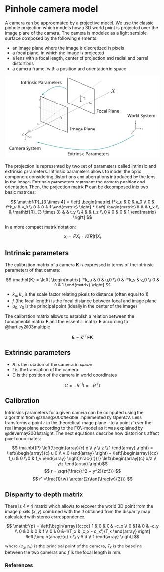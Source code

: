 # Pinhole camera model

A camera can be approximated by a projective model. We use the classic pinhole projection which models how a 3D world point is projected over the image plane of the camera. The camera is modeled as a light sensible surface composed by the following elements:

- an image plane where the image is discretized in pixels
- a focal plane, in which the image is projected
- a lens with a focal length, center of projection and radial and barrel distortions
- a camera frame, with a position and orientation in space

![](../figures/pinhole.svg "Pinhole camera model")

The projection is represented by two set of parameters called intrinsic and extrinsic parameters. Intrinsic parameters allows to model the optic component considering distortions and aberrations introduced by the lens in the image. Extrinsic parameters represent the camera position and orientation. Then, the projection matrix $\mathbf{P}$ can be decomposed into two basic matrices:

$$ \mathbf{P}_{3 \times 4} = \left[ \begin{matrix} f*k_u & 0 & u_0 \\ 0 & f*k_v & v_0 \\ 0 & 0 & 1 \end{matrix} \right] * \left[ \begin{matrix} & & & t_x \\ & \mathbf{R}_{3 \times 3} & & t_y \\ & & & t_z \\ 0 & 0 & 0 & 1 \end{matrix} \right] $$

In a more compact matrix notation:

$$ x_i = P X_i = K [R|t] X_i $$

## Intrinsic parameters

The calibration matrix of a camera $\mathbf{K}$ is expressed in terms of the intrinsic parameters of that camera:

$$ \mathbf{K} = \left[ \begin{matrix} f*k_u & 0 & u_0 \\ 0 & f*k_v & v_0 \\ 0 & 0 & 1 \end{matrix} \right] $$

- $k_u, k_v$ is the scale factor relating pixels to distance (often equal to 1)
- $f$ (the focal length) is the focal distance between focal and image plane
- $u_0, v_0$ is the principal point (ideally in the center of the image)

The calibration matrix allows to establish a relation between the fundamental matrix $\mathbf{F}$ and the essential matrix $\mathbf{E}$ according to @hartley2003multiple

$$ \mathbf{E} = \mathbf{K}'^{\top} \mathbf{F} \mathbf{K} $$

## Extrinsic parameters

- $R$ is the rotation of the camera in space
- $t$ is the translation of the camera
- $C$ is the position of the camera in world coordinates

$$ C = −R^{-1}t = −R^{\top}t $$

## Calibration

Intrinsics parameters for a given camera can be computed using the algorithm from @zhang2000flexible implemented by OpenCV. Lens transforms a point $r$ in the theoretical image plane into a point $r'$ over the real image plane according to the FOV-model as it was explained by @devernay2001straight. The next equations describe how distortions affect pixel coordinates:

$$ \mathbf{P} \left(\begin{array}{c} x \\ y \\ z \\ 1 \end{array} \right) = \left(\begin{array}{c} u_0 \\ v_0 \end{array} \right) + \left[\begin{array}{cc} f_u & 0 \\ 0 & f_v \end{array} \right]\frac{r'}{r} \left(\begin{array}{c} x/z \\ y/z \end{array} \right)$$
$$ r = \sqrt{\frac{x^2 + y^2}{z^2}} $$
$$ r' =\frac{1}{w} \arctan(2r\tan{\frac{w}{2}}) $$


## Disparity to depth matrix

There is $4 \times 4$ matrix which allows to recover the world 3D point from the image pixels $(x, y)$ combined with the $d$ obtained from the disparity map calculated with stereo correspondence.

$$
\mathbf{p} = \left[\begin{array}{cccc}
1 & 0 & 0 & -c_x \\
0 &1 & 0 & -c_y \\
0 & 0 & 0 & f \\
0 & 0 &-1/T_x & (c_x - c_x')/T_x
\end{array} \right]
\left[\begin{array}{c}
x \\ y \\ d \\ 1
\end{array} \right]
$$

where $(c_x, c_y)$ is the principal point of the camera, $T_x$ is the baseline between the two cameras and $f$ is the focal length in mm.

### References
